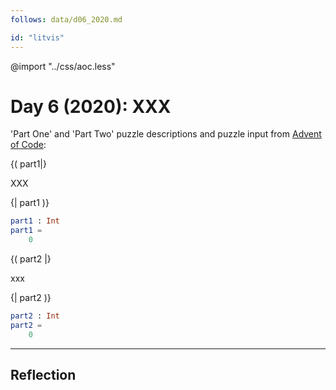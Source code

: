```yaml
---
follows: data/d06_2020.md

id: "litvis"
---
```


@import "../css/aoc.less"

# Day 6 (2020): XXX

'Part One' and 'Part Two' puzzle descriptions and puzzle input from [Advent of Code](https://adventofcode.com/2020/day/6):

{( part1|}

XXX

{| part1 )}

```elm {l r}
part1 : Int
part1 =
    0
```

{( part2 |}

xxx

{| part2 )}

```elm {l r}
part2 : Int
part2 =
    0
```

---

## Reflection
